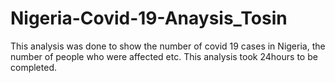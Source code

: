 # Nigeria-Covid-19-Anaysis_Tosin
This analysis was done to show the number of covid 19 cases in Nigeria, the number of people who were affected etc. This analysis took 24hours to be completed.
